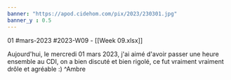 ```yaml
---
banner: "https://apod.cidehom.com/pix/2023/230301.jpg"
banner_y : 0.5
---
```

01 #mars-2023 #2023-W09 - [[Week 09.xlsx]]


Aujourd'hui, le mercredi 01 mars 2023, j'ai aimé d'avoir passer une heure ensemble au CDI, on a bien discuté et bien rigolé, ce fut vraiment vraiment drôle et agréable :) ^Ambre